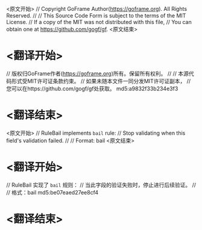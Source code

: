 
<原文开始>
// Copyright GoFrame Author(https://goframe.org). All Rights Reserved.
//
// This Source Code Form is subject to the terms of the MIT License.
// If a copy of the MIT was not distributed with this file,
// You can obtain one at https://github.com/gogf/gf.
<原文结束>

# <翻译开始>
// 版权归GoFrame作者(https://goframe.org)所有。保留所有权利。
//
// 本源代码形式受MIT许可证条款约束。
// 如果未随本文件一同分发MIT许可证副本，
// 您可以在https://github.com/gogf/gf处获取。 md5:a9832f33b234e3f3
# <翻译结束>


<原文开始>
// RuleBail implements `bail` rule:
// Stop validating when this field's validation failed.
//
// Format: bail
<原文结束>

# <翻译开始>
// RuleBail 实现了 `bail` 规则：
// 当此字段的验证失败时，停止进行后续验证。
//
// 格式：bail md5:be07eaed27ee8cf4
# <翻译结束>

